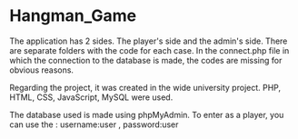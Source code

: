 # Hangman_Game

The application has 2 sides. The player's side and the admin's side.
There are separate folders with the code for each case.
In the connect.php file in which the connection to the database is made, the codes are missing for obvious reasons.

Regarding the project, it was created in the wide university project. PHP, HTML, CSS, JavaScript, MySQL were used.

The database used is made using phpMyAdmin.
To enter as a player, you can use the : username:user , password:user
